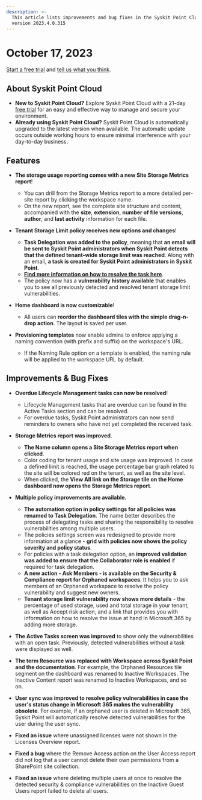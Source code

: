 ```yaml
---
description: >-
  This article lists improvements and bug fixes in the Syskit Point Cloud
  version 2023.4.0.315
---
```


# October 17, 2023

[Start a free trial](https://www.syskit.com/products/point/free-trial/) and [tell us what you think](https://www.syskit.com/company/contact-us/).

## About Syskit Point Cloud

* **New to Syskit Point Cloud?** Explore Syskit Point Cloud with a 21-day [free trial](https://www.syskit.com/products/point/free-trial/) for an easy and effective way to manage and secure your environment.
* **Already using Syskit Point Cloud?** Syskit Point Cloud is automatically upgraded to the latest version when available. The automatic update occurs outside working hours to ensure minimal interference with your day-to-day business.

## Features

* **The storage usage reporting comes with a new Site Storage Metrics report**!
  * You can drill from the Storage Metrics report to a more detailed per-site report by clicking the workspace name. 
  * On the new report, see the complete site structure and content, accompanied with the **size**, **extension**, **number of file versions**, **author**, and **last activity** information for each file.

* **Tenant Storage Limit policy receives new options and changes**!
  * **Task Delegation was added to the policy**, meaning that **an email will be sent to Syskit Point administrators when Syskit Point detects that the defined tenant-wide storage limit was reached**. Along with an email, **a task is created for Syskit Point administrators in Syskit Point**. 
  * **[Find more information on how to resolve the task here](../../point-collaborators/resolve-governance-tasks/tenant-storage-limit.md)**.
  * The policy now has a **vulnerability history available** that enables you to see all previously detected and resolved tenant storage limit vulnerabilities. 

* **Home dashboard is now customizable**! 
  * All users can **reorder the dashboard tiles with the simple drag-n-drop action**. The layout is saved per user.

* **Provisioning templates** now enable admins to enforce applying a naming convention (with prefix and suffix) on the workspace's URL. 
  * If the Naming Rule option on a template is enabled, the naming rule will be applied to the workspace URL by default. 

## Improvements & Bug Fixes

* **Overdue Lifecycle Management tasks can now be resolved**!
  * Lifecycle Management tasks that are overdue can be found in the Active Tasks section and can be resolved.
  * For overdue tasks, Syskit Point administrators can now send reminders to owners who have not yet completed the received task.

* **Storage Metrics report was improved**.
  * **The Name column opens a Site Storage Metrics report when clicked**.
  * Color coding for tenant usage and site usage was improved. In case a defined limit is reached, the usage percentage bar graph related to the site will be colored red on the tenant, as well as the site level.
  * When clicked, the **View All link on the Storage tile on the Home dashboard now opens the Storage Metrics report**. 

* **Multiple policy improvements are available.**
  * **The automation option in policy settings for all policies was renamed to Task Delegation**. The name better describes the process of delegating tasks and sharing the responsibility to resolve vulnerabilities among multiple users.
  * The policies settings screen was redesigned to provide more information at a glance - **grid with policies now shows the policy severity and policy status**.
  * For policies with a task delegation option, an **improved validation was added to ensure that the Collaborator role is enabled** if required for task delegation.
  * **A new action - Ask Members - is available on the Security & Compliance report for Orphaned workspaces**. It helps you to ask members of an Orphaned workspace to resolve the policy vulnerability and suggest new owners. 
  * **Tenant storage limit vulnerability now shows more details** - the percentage of used storage, used and total storage in your tenant, as well as Accept risk action, and a link that provides you with information on how to resolve the issue at hand in Microsoft 365 by adding more storage.

* **The Active Tasks screen was improved** to show only the vulnerabilities with an open task. Previously, detected vulnerabilities without a task were displayed as well. 

* **The term Resource was replaced with Workspace across Syskit Point and the documentation**. For example, the Orphaned Resources tile segment on the dashboard was renamed to Inactive Workspaces. The Inactive Content report was renamed to Inactive Workspaces, and so on.

* **User sync was improved to resolve policy vulnerabilities in case the user's status change in Microsoft 365 makes the vulnerability obsolete**. For example, if an orphaned user is deleted in Microsoft 365, Syskit Point will automatically resolve detected vulnerabilities for the user during the user sync.

* **Fixed an issue** where unassigned licenses were not shown in the Licenses Overview report. 

* **Fixed a bug** where the Remove Access action on the User Access report did not log that a user cannot delete their own permissions from a SharePoint site collection. 

* **Fixed an issue** where deleting multiple users at once to resolve the detected security & compliance vulnerabilities on the Inactive Guest Users report failed to delete all users.

   



